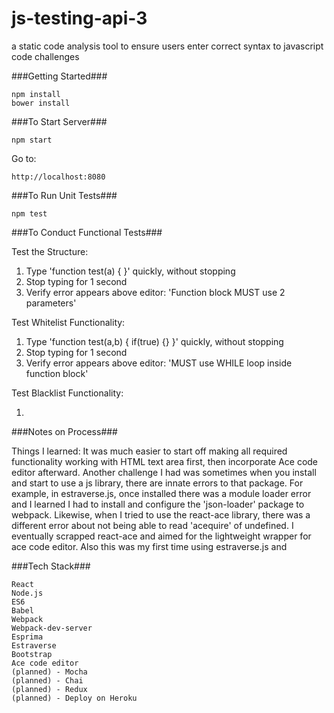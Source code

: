 # js-testing-api-3
a static code analysis tool to ensure users enter correct syntax to javascript code challenges

###Getting Started###

	npm install
    bower install

###To Start Server###

    npm start

Go to:

    http://localhost:8080

###To Run Unit Tests###

    npm test

###To Conduct Functional Tests###

Test the Structure:

1. Type 'function test(a) { }' quickly, without stopping
2. Stop typing for 1 second
3. Verify error appears above editor: 'Function block MUST use 2 parameters'


Test Whitelist Functionality:

1. Type 'function test(a,b) { if(true) {} }' quickly, without stopping
2. Stop typing for 1 second
3. Verify error appears above editor: 'MUST use WHILE loop inside function block'


Test Blacklist Functionality:

1. 

###Notes on Process###

Things I learned: It was much easier to start off making all required functionality working with HTML text area first, then incorporate Ace code editor afterward. Another challenge I
had was sometimes when you install and start to use a js library, there are innate errors to that package. For example, in estraverse.js, once installed there was a module loader
error and I learned I had to install and configure the 'json-loader' package to webpack. Likewise, when I tried to use the react-ace library, there was a different error about not being
able to read 'acequire' of undefined. I eventually scrapped react-ace and aimed for the lightweight wrapper for ace code editor. Also this was my first time using estraverse.js and 

###Tech Stack###

    React
    Node.js
    ES6
    Babel
    Webpack
    Webpack-dev-server
    Esprima
    Estraverse
    Bootstrap
    Ace code editor
    (planned) - Mocha
    (planned) - Chai
    (planned) - Redux
    (planned) - Deploy on Heroku